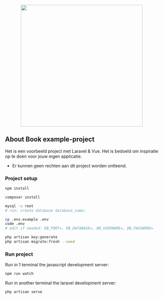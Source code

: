 <p align="center"><a href="https://script.nl" target="_blank"><img src="https://www.script.nl/script-logo.png" width="400"></a></p>

## About Book example-project

Het is een voorbeeld project met Laravel & Vue. Het is bedoeld om inspiratie op te doen voor jouw eigen applicatie.

-   Er kunnen geen rechten aan dit project worden ontleend.

### Project setup

```sh
npm install

composer install

mysql -u root
# run: create database database_name;

cp .env.example .env
code .env
# edit if needed: DB_PORT=, DB_DATABASE=, DB_USERNAME=, DB_PASSWORD=

php artisan key:generate
php artisan migrate:fresh --seed
```

### Run project

Run in 1 terminal the javascript development server:

```sh
npm run watch
```

Run in another terminal the laravel development server:

```sh
php artisan serve
```

